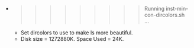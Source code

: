 * >>>>>>>>> Running inst-min-con-dircolors.sh ...
  * Set dircolors to use  to make ls more beautiful.
  * Disk size = 1272880K. Space Used = 24K.
